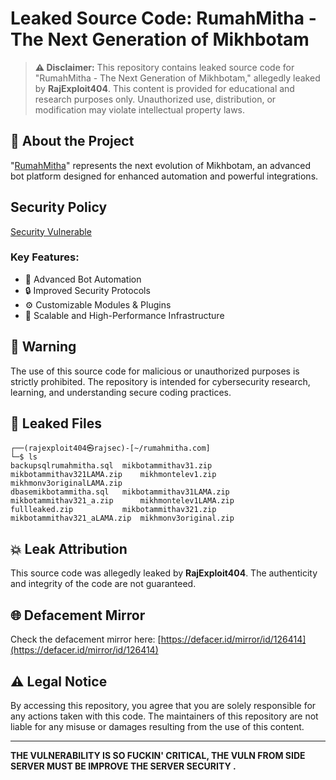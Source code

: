 # Leaked Source Code: RumahMitha - The Next Generation of Mikhbotam

> **⚠️ Disclaimer:** This repository contains leaked source code for "RumahMitha - The Next Generation of Mikhbotam," allegedly leaked by **RajExploit404**. This content is provided for educational and research purposes only. Unauthorized use, distribution, or modification may violate intellectual property laws.

## 📢 About the Project
"[RumahMitha](https://rumahmitha.com)" represents the next evolution of Mikhbotam, an advanced bot platform designed for enhanced automation and powerful integrations.
## Security Policy
  [Security Vulnerable](SECURITY.md)

### Key Features:
- 🤖 Advanced Bot Automation
- 🔒 Improved Security Protocols
- ⚙️ Customizable Modules & Plugins
- 🚀 Scalable and High-Performance Infrastructure

## 🚨 Warning
The use of this source code for malicious or unauthorized purposes is strictly prohibited. The repository is intended for cybersecurity research, learning, and understanding secure coding practices.

## 📂 Leaked Files
```
┌──(rajexploit404㉿rajsec)-[~/rumahmitha.com]
└─$ ls
backupsqlrumahmitha.sql  mikbotammithav31.zip      mikbotammithav321LAMA.zip    mikhmontelev1.zip      mikhmonv3originalLAMA.zip
dbasemikbotammitha.sql   mikbotammithav31LAMA.zip  mikbotammithav321_a.zip      mikhmontelev1LAMA.zip 
fullleaked.zip           mikbotammithav321.zip     mikbotammithav321_aLAMA.zip  mikhmonv3original.zip
```

## 💥 Leak Attribution
This source code was allegedly leaked by **RajExploit404**. The authenticity and integrity of the code are not guaranteed.

## 🌐 Defacement Mirror
Check the defacement mirror here: [https://defacer.id/mirror/id/126414](https://defacer.id/mirror/id/126414)

## ⚠️ Legal Notice
By accessing this repository, you agree that you are solely responsible for any actions taken with this code. The maintainers of this repository are not liable for any misuse or damages resulting from the use of this content.

---
**THE VULNERABILITY IS SO FUCKIN' CRITICAL, THE VULN FROM SIDE SERVER MUST BE IMPROVE THE SERVER SECURITY .**

